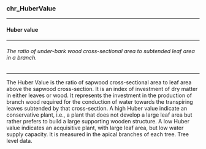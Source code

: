 ### chr_HuberValue



------
#### Huber value



------
###### The ratio of under-bark wood cross-sectional area to subtended leaf area in a branch.



------
The Huber Value is the ratio of sapwood cross-sectional area to leaf area above the sapwood cross-section. It is an index of investment of dry matter in either leaves or wood. It represents the investment in the production of branch wood required for the conduction of water towards the transpiring leaves subtended by that cross-section. A high Huber value indicate an conservative plant, i.e., a plant that does not develop a large leaf area but rather prefers to build a large supporting wooden structure. A low Huber value indicates an acquisitive plant, with large leaf area, but low water supply capacity. It is measured in the apical branches of each tree. Tree level data.